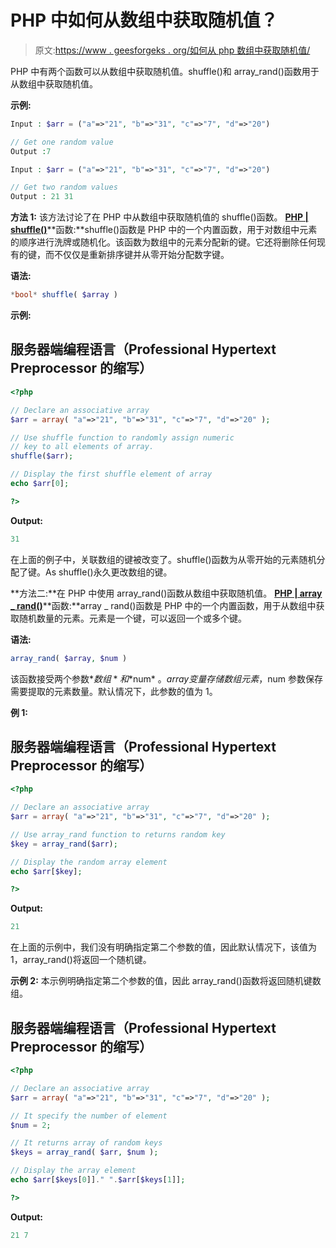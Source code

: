 # PHP 中如何从数组中获取随机值？

> 原文:[https://www . geesforgeks . org/如何从 php 数组中获取随机值/](https://www.geeksforgeeks.org/how-to-get-random-value-out-of-an-array-in-php/)

PHP 中有两个函数可以从数组中获取随机值。shuffle()和 array_rand()函数用于从数组中获取随机值。

**示例:**

```php
Input : $arr = ("a"=>"21", "b"=>"31", "c"=>"7", "d"=>"20")

// Get one random value
Output :7

Input : $arr = ("a"=>"21", "b"=>"31", "c"=>"7", "d"=>"20")

// Get two random values
Output : 21 31
```

**方法 1:** 该方法讨论了在 PHP 中从数组中获取随机值的 shuffle()函数。
[**PHP | shuffle()**](https://www.geeksforgeeks.org/php-shuffle-function/)**函数:**shuffle()函数是 PHP 中的一个内置函数，用于对数组中元素的顺序进行洗牌或随机化。该函数为数组中的元素分配新的键。它还将删除任何现有的键，而不仅仅是重新排序键并从零开始分配数字键。

**语法:**

```php
*bool* shuffle( $array )
```

**示例:**

## 服务器端编程语言（Professional Hypertext Preprocessor 的缩写）

```php
<?php

// Declare an associative array
$arr = array( "a"=>"21", "b"=>"31", "c"=>"7", "d"=>"20" );

// Use shuffle function to randomly assign numeric
// key to all elements of array.
shuffle($arr);

// Display the first shuffle element of array
echo $arr[0];

?>
```

**Output:** 

```php
31
```

在上面的例子中，关联数组的键被改变了。shuffle()函数为从零开始的元素随机分配了键。As shuffle()永久更改数组的键。

**方法二:**在 PHP 中使用 array_rand()函数从数组中获取随机值。
[**PHP | array _ rand()**](https://www.geeksforgeeks.org/php-array_rand-function/)**函数:**array _ rand()函数是 PHP 中的一个内置函数，用于从数组中获取随机数量的元素。元素是一个键，可以返回一个或多个键。

**语法:**

```php
array_rand( $array, $num )
```

该函数接受两个参数*$数组*和 *$num* 。$array 变量存储数组元素，$num 参数保存需要提取的元素数量。默认情况下，此参数的值为 1。

**例 1:**

## 服务器端编程语言（Professional Hypertext Preprocessor 的缩写）

```php
<?php

// Declare an associative array
$arr = array( "a"=>"21", "b"=>"31", "c"=>"7", "d"=>"20" );

// Use array_rand function to returns random key
$key = array_rand($arr);

// Display the random array element
echo $arr[$key];

?>
```

**Output:** 

```php
21
```

在上面的示例中，我们没有明确指定第二个参数的值，因此默认情况下，该值为 1，array_rand()将返回一个随机键。

**示例 2:** 本示例明确指定第二个参数的值，因此 array_rand()函数将返回随机键数组。

## 服务器端编程语言（Professional Hypertext Preprocessor 的缩写）

```php
<?php

// Declare an associative array
$arr = array( "a"=>"21", "b"=>"31", "c"=>"7", "d"=>"20" );

// It specify the number of element
$num = 2;

// It returns array of random keys
$keys = array_rand( $arr, $num );

// Display the array element
echo $arr[$keys[0]]." ".$arr[$keys[1]];

?>
```

**Output:** 

```php
21 7
```